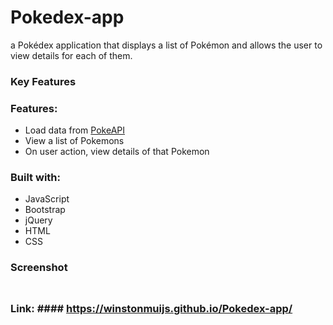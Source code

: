 # Pokedex-app
a Pokédex application that displays a list of Pokémon and allows the user to view details for each of them.

### Key Features

### Features:
  
* Load data from <a href="https://pokeapi.co">PokeAPI</a>
* View a list of Pokemons
* On user action, view details of that Pokemon

### Built with:

* JavaScript
* Bootstrap
* jQuery
* HTML
* CSS

### Screenshot<h3>
  
<img src="">

### Link:  #### <a href="https://winstonmuijs.github.io/Pokedex-app/">https://winstonmuijs.github.io/Pokedex-app/</a>
